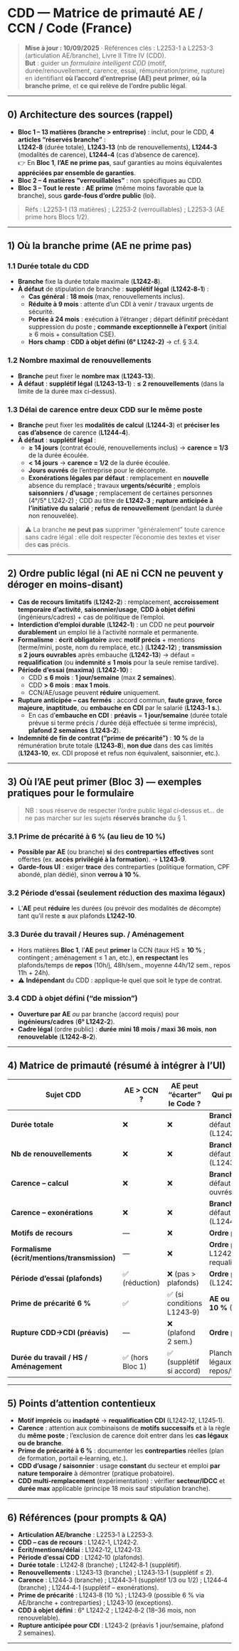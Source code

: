 # CDD — Matrice de primauté **AE / CCN / Code** (France)
> **Mise à jour : 10/09/2025** · Références clés : L2253-1 à L2253-3 (articulation AE/branche), Livre II Titre IV (CDD).  
> **But** : guider un *formulaire intelligent CDD* (motif, durée/renouvellement, carence, essai, rémunération/prime, rupture) en identifiant **où l’accord d’entreprise (AE) peut primer**, **où la branche prime**, et **ce qui relève de l’ordre public légal**.

---

## 0) Architecture des sources (rappel)
- **Bloc 1 – 13 matières (branche > entreprise)** : inclut, pour le CDD, **4 articles “réservés branche”** :  
  **L1242‑8** (durée totale), **L1243‑13** (nb de renouvellements), **L1244‑3** (modalités de carence), **L1244‑4** (cas d’absence de carence).  
  👉 En **Bloc 1**, **l’AE ne prime pas**, sauf garanties au moins équivalentes **appréciées par ensemble de garanties**.  
- **Bloc 2 – 4 matières “verrouillables”** : non spécifiques au CDD.  
- **Bloc 3 – Tout le reste** : **AE prime** (même moins favorable que la branche), sous **garde‑fous d’ordre public** (loi).

> Réfs : L2253‑1 (13 matières) ; L2253‑2 (verrouillables) ; L2253‑3 (AE prime hors Blocs 1/2).

---

## 1) Où **la branche prime** (AE **ne** prime pas)
### 1.1 Durée **totale** du CDD
- **Branche** fixe la durée totale maximale (**L1242‑8**).  
- **À défaut** de stipulation de branche : **supplétif légal** (**L1242‑8‑1**) :  
  - **Cas général** : **18 mois** (max, renouvellements inclus).  
  - **Réduite à 9 mois** : attente d’un CDI à venir / travaux urgents de sécurité.  
  - **Portée à 24 mois** : exécution à l’étranger ; départ définitif précédant suppression du poste ; **commande exceptionnelle à l’export** (initial ≥ 6 mois + consultation CSE).  
  - **Hors champ** : **CDD à objet défini (6° L1242‑2)** → cf. § 3.4.
  
### 1.2 Nombre **maximal de renouvellements**
- **Branche** peut fixer le **nombre max** (**L1243‑13**).  
- **À défaut** : **supplétif légal** (**L1243‑13‑1**) : **≤ 2 renouvellements** (dans la limite de la durée max ci‑dessus).

### 1.3 **Délai de carence** entre deux CDD sur **le même poste**
- **Branche** peut fixer les **modalités de calcul** (**L1244‑3**) et **préciser les cas d’absence** de carence (**L1244‑4**).  
- **À défaut** : **supplétif légal** :  
  - **≥ 14 jours** (contrat écoulé, renouvellements inclus) → **carence = 1/3** de la durée écoulée.  
  - **< 14 jours** → **carence = 1/2** de la durée écoulée.  
  - **Jours ouvrés** de l’entreprise pour le décompte.  
  - **Exonérations légales par défaut** : remplacement en **nouvelle** absence du remplacé ; travaux **urgents/sécurité** ; emplois **saisonniers** / **d’usage** ; remplacement de certaines personnes (4°/5° L1242‑2) ; CDD au titre de **L1242‑3** ; **rupture anticipée à l’initiative du salarié** ; **refus de renouvellement** (pendant la durée non renouvelée).

> ⚠️ La branche **ne peut pas** supprimer “généralement” toute carence sans cadre légal : elle doit respecter l’économie des textes et viser des **cas** précis.

---

## 2) **Ordre public légal** (ni AE ni CCN ne peuvent y déroger en moins‑disant)
- **Cas de recours limitatifs** (**L1242‑2**) : remplacement, **accroissement temporaire d’activité**, **saisonnier/usage**, **CDD à objet défini** (ingénieurs/cadres) + cas de politique de l’emploi.  
- **Interdiction d’emploi durable** (**L1242‑1**) : un CDD ne peut **pourvoir durablement** un emploi lié à l’activité normale et permanente.  
- **Formalisme** : **écrit obligatoire** avec **motif précis** + mentions (terme/mini, poste, nom du remplacé, etc.) (**L1242‑12**) ; **transmission ≤ 2 jours ouvrables** après embauche (**L1242‑13**) → défaut = **requalification** (ou **indemnité ≤ 1 mois** pour la seule remise tardive).  
- **Période d’essai (maxima)** (**L1242‑10**) :  
  - CDD **≤ 6 mois** : **1 jour/semaine** (max **2 semaines**).  
  - CDD **> 6 mois** : **max 1 mois**.  
  - CCN/AE/usage peuvent **réduire** uniquement.  
- **Rupture anticipée – cas fermés** : accord commun, **faute grave**, **force majeure**, **inaptitude**, ou **embauche en CDI** par le salarié (**L1243‑1 s.**).  
  - En cas d’**embauche en CDI** : **préavis** = **1 jour/semaine** (durée totale prévue si terme précis / durée déjà effectuée si terme imprécis), **plafond 2 semaines** (**L1243‑2**).  
- **Indemnité de fin de contrat (“prime de précarité”)** : **10 %** de la rémunération brute totale (**L1243‑8**), **non due** dans des cas limités (**L1243‑10**, ex. CDI proposé et refus non équivalent, saisonnier, etc.).

---

## 3) Où **l’AE peut primer** (Bloc 3) — exemples **pratiques** pour le formulaire
> NB : sous réserve de respecter l’ordre public légal ci‑dessus et… de ne pas marcher sur les sujets **réservés branche** du § 1.

### 3.1 **Prime de précarité à 6 %** (au lieu de 10 %)
- **Possible par AE** (ou branche) **si** des **contreparties effectives** sont offertes (ex. **accès privilégié à la formation**). → **L1243‑9**.  
- **Garde‑fous UI** : exiger **trace** des contreparties (politique formation, CPF abondé, plan dédié), sinon **verrou à 10 %**.

### 3.2 **Période d’essai** (seulement **réduction** des maxima légaux)
- L’**AE** peut **réduire** les durées (ou prévoir des modalités de décompte) tant qu’il reste **≤** aux plafonds **L1242‑10**.

### 3.3 **Durée du travail / Heures sup. / Aménagement**
- Hors matières **Bloc 1**, l’**AE** peut **primer** la CCN (taux HS ≥ **10 %** ; contingent ; aménagement ≤ 1 an, etc.), **en respectant** les plafonds/temps de **repos** (10h/j, 48h/sem., moyenne 44h/12 sem., repos 11h + 24h).  
- ⚠️ **Indépendant** du CDD : applique‑le quel que soit le type de contrat.

### 3.4 **CDD à objet défini (“de mission”)**
- **Ouverture par AE** *ou* par branche (accord requis) pour **ingénieurs/cadres** (**6° L1242‑2**).  
- **Cadre légal** (ordre public) : **durée** **mini 18 mois / maxi 36 mois**, **non renouvelable** (**L1242‑8‑2**).

---

## 4) **Matrice de primauté** (résumé à intégrer à l’UI)

| Sujet CDD | AE > CCN ? | AE peut “écarter” le Code ? | Qui prime / Garde‑fous |
|---|---|---|---|
| **Durée totale** | ❌ | ❌ | **Branche** (L1242‑8) ; à défaut **18/9/24 mois** (L1242‑8‑1). |
| **Nb de renouvellements** | ❌ | ❌ | **Branche** (L1243‑13) ; à défaut **≤ 2** (L1243‑13‑1). |
| **Carence – calcul** | ❌ | ❌ | **Branche** (L1244‑3) ; à défaut **1/3 ou 1/2** + jours ouvrés (L1244‑3‑1). |
| **Carence – exonérations** | ❌ | ❌ | **Branche** (L1244‑4) ; à défaut liste légale (L1244‑4‑1). |
| **Motifs de recours** | — | ❌ | **Ordre public** (L1242‑2). |
| **Formalisme (écrit/mentions/transmission)** | — | ❌ | **Ordre public** (L1242‑12, L1242‑13) ; requalification/indemnité. |
| **Période d’essai (plafonds)** | ✅ (réduction) | ❌ (pas > plafonds) | **Ordre public** (L1242‑10). |
| **Prime de précarité 6 %** | ✅ | ✅ (si conditions L1243‑9) | **AE ou branche** ; sinon **10 %** (L1243‑8). |
| **Rupture CDD→CDI (préavis)** | — | ❌ (plafond 2 sem.) | **Ordre public** (L1243‑2). |
| **Durée du travail / HS / Aménagement** | ✅ (hors Bloc 1) | ✅ (supplétif si accord) | Planchers/Plafonds légaux (taux ≥ 10 %, repos/temps max). |


---

## 5) Points d’attention contentieux 
- **Motif imprécis** ou **inadapté** → **requalification CDI** (L1242‑12, L1245‑1).  
- **Carence** : attention aux combinaisons de **motifs successifs** et à la règle du **même poste** ; l’exclusion de carence doit entrer dans les **cas légaux ou de branche**.  
- **Prime de précarité à 6 %** : documenter les **contreparties** réelles (plan de formation, portail e‑learning, etc.).  
- **CDD d’usage / saisonnier** : usage **constant** du secteur et emploi **par nature temporaire** à démontrer (pratique probatoire).  
- **CDD multi‑remplacement** (expérimentation) : vérifier **secteur/IDCC** et **durée max** applicable (principe 18 mois sauf stipulation branche).

---

## 6) Références (pour prompts & QA)
- **Articulation AE/branche** : L2253‑1 à L2253‑3.  
- **CDD – cas de recours** : L1242‑1, L1242‑2.  
- **Écrit/mentions/délai** : L1242‑12, L1242‑13.  
- **Période d’essai CDD** : L1242‑10 (plafonds).  
- **Durée totale** : L1242‑8 (branche) ; L1242‑8‑1 (supplétif).  
- **Renouvellements** : L1243‑13 (branche) ; L1243‑13‑1 (supplétif ≤ 2).  
- **Carence** : L1244‑3 (branche) ; L1244‑3‑1 (supplétif 1/3 ou 1/2) ; L1244‑4 (branche) ; L1244‑4‑1 (supplétif – exonérations).  
- **Prime de précarité** : L1243‑8 (10 %) ; L1243‑9 (possible 6 % via AE/branche + contreparties) ; L1243‑10 (exceptions).  
- **CDD à objet défini** : 6° L1242‑2 ; L1242‑8‑2 (18–36 mois, non renouvelable).  
- **Rupture anticipée pour CDI** : L1243‑2 (préavis 1 jour/semaine, plafond 2 semaines).

---
